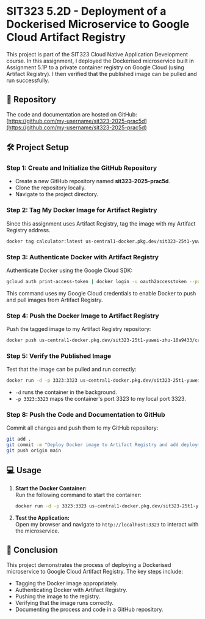 # SIT323 5.2D - Deployment of a Dockerised Microservice to Google Cloud Artifact Registry

This project is part of the SIT323 Cloud Native Application Development course. In this assignment, I deployed the Dockerised microservice built in Assignment 5.1P to a private container registry on Google Cloud (using Artifact Registry). I then verified that the published image can be pulled and run successfully.

## 📂 Repository

The code and documentation are hosted on GitHub:  
[https://github.com/my-username/sit323-2025-prac5d](https://github.com/my-username/sit323-2025-prac5d)

## 🛠️ Project Setup

### Step 1: Create and Initialize the GitHub Repository
- Create a new GitHub repository named **sit323-2025-prac5d**.
- Clone the repository locally.
- Navigate to the project directory.

### Step 2: Tag My Docker Image for Artifact Registry
Since this assignment uses Artifact Registry, tag the image with my Artifact Registry address. 
```bash
docker tag calculator:latest us-central1-docker.pkg.dev/sit323-25t1-yuwei-zhu-10a9433/calculator-repo/calculator:latest
```

### Step 3: Authenticate Docker with Artifact Registry
Authenticate Docker using the Google Cloud SDK:
```bash
gcloud auth print-access-token | docker login -u oauth2accesstoken --password-stdin us-central1-docker.pkg.dev
```
This command uses my Google Cloud credentials to enable Docker to push and pull images from Artifact Registry.

### Step 4: Push the Docker Image to Artifact Registry
Push the tagged image to my Artifact Registry repository:
```bash
docker push us-central1-docker.pkg.dev/sit323-25t1-yuwei-zhu-10a9433/calculator-repo/calculator:latest
```

### Step 5: Verify the Published Image
Test that the image can be pulled and run correctly:
```bash
docker run -d -p 3323:3323 us-central1-docker.pkg.dev/sit323-25t1-yuwei-zhu-10a9433/calculator-repo/calculator:latest
```
- `-d` runs the container in the background.
- `-p 3323:3323` maps the container's port 3323 to my local port 3323.

### Step 8: Push the Code and Documentation to GitHub
Commit all changes and push them to my GitHub repository:
```bash
git add .
git commit -m "Deploy Docker image to Artifact Registry and add deployment instructions"
git push origin main
```

## 💻 Usage

1. **Start the Docker Container:**  
   Run the following command to start the container:
   ```bash
   docker run -d -p 3323:3323 us-central1-docker.pkg.dev/sit323-25t1-yuwei-zhu-10a9433/calculator-repo/calculator:latest
   ```

2. **Test the Application:**  
   Open my browser and navigate to `http://localhost:3323` to interact with the microservice.

## 📕 Conclusion

This project demonstrates the process of deploying a Dockerised microservice to Google Cloud Artifact Registry. The key steps include:
- Tagging the Docker image appropriately.
- Authenticating Docker with Artifact Registry.
- Pushing the image to the registry.
- Verifying that the image runs correctly.
- Documenting the process and code in a GitHub repository.

